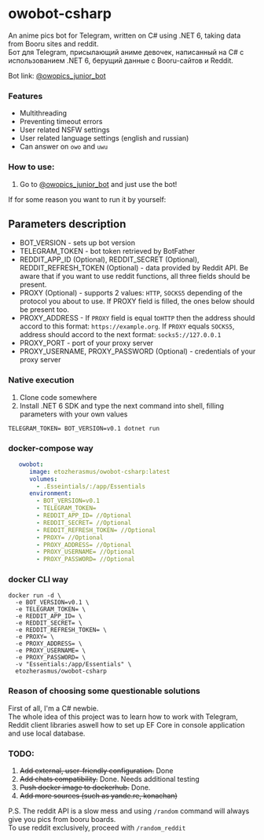 # owobot-csharp

An anime pics bot for Telegram, written on C# using .NET 6, taking data from Booru sites and reddit.   
Бот для Telegram, присылающий аниме девочек, написанный на C# с использованием .NET 6, берущий данные с Booru-сайтов и Reddit.

Bot link:  [@owopics_junior_bot](https://t.me/owopics_junior_bot)

### Features
* Multithreading
* Preventing timeout errors
* User related NSFW settings
* User related language settings (english and russian)
* Can answer on `owo` and `uwu`

### How to use:
1. Go to [@owopics_junior_bot](https://t.me/owopics_junior_bot) and just use the bot!

If for some reason you want to run it by yourself:

## Parameters description
 - BOT_VERSION - sets up bot version
 - TELEGRAM_TOKEN - bot token retrieved by BotFather
 - REDDIT_APP_ID (Optional), REDDIT_SECRET (Optional), REDDIT_REFRESH_TOKEN (Optional) - data provided by Reddit API. Be aware that if you want to use reddit functions, all three fields should be present.
 - PROXY (Optional) - supports 2 values: ```HTTP```, ```SOCKS5``` depending of the protocol you about to use. If PROXY field is filled, the ones below should be present too.
 - PROXY_ADDRESS - If ```PROXY``` field is equal to```HTTP``` then the address should accord to this format: ```https://example.org```. If ```PROXY``` equals ```SOCKS5```, address should accord to the next format: ```socks5://127.0.0.1```
 - PROXY_PORT - port of your proxy server
 - PROXY_USERNAME, PROXY_PASSWORD (Optional) - credentials of your proxy server 
### Native execution
1. Clone code somewhere
2. Install .NET 6 SDK and type the next command into shell, filling parameters with your own values

```shell
TELEGRAM_TOKEN= BOT_VERSION=v0.1 dotnet run
```

### docker-compose way
```yaml
   owobot:
      image: etozherasmus/owobot-csharp:latest
      volumes:
        - .Esseintials/:/app/Essentials
      environment:
        - BOT_VERSION=v0.1
        - TELEGRAM_TOKEN=
        - REDDIT_APP_ID= //Optional
        - REDDIT_SECRET= //Optional
        - REDDIT_REFRESH_TOKEN= //Optional
        - PROXY= //Optional
        - PROXY_ADDRESS= //Optional
        - PROXY_USERNAME= //Optional
        - PROXY_PASSWORD= //Optional
```

### docker CLI way
```shell
docker run -d \
  -e BOT_VERSION=v0.1 \
  -e TELEGRAM_TOKEN= \
  -e REDDIT_APP_ID= \
  -e REDDIT_SECRET= \
  -e REDDIT_REFRESH_TOKEN= \
  -e PROXY= \
  -e PROXY_ADDRESS= \
  -e PROXY_USERNAME= \
  -e PROXY_PASSWORD= \
  -v "Essentials:/app/Essentials" \
  etozherasmus/owobot-csharp
```

### Reason of choosing some questionable solutions

First of all, I'm a C# newbie.<br />
The whole idea of this project was to learn how to work with Telegram, Reddit client libraries aswell how to set up EF Core in console application and use local database.


### TODO: 
1. ~~Add external, user-friendly configuration.~~ Done
2. ~~Add chats compatibility.~~ Done. Needs additional testing
3. ~~Push docker image to dockerhub.~~ Done.
4. ~~Add more sources (such as yande.re, konachan)~~

P.S. The reddit API is a slow mess and using `/random` command will always give you pics from booru boards. <br>
To use reddit exclusively, proceed with `/random_reddit` 
